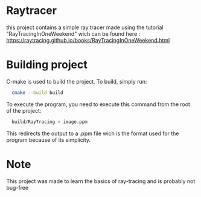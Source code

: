 # Raytracer
this project contains a simple ray tracer made using the tutorial "RayTracingInOneWeekend" wich can be found here : https://raytracing.github.io/books/RayTracingInOneWeekend.html

# Building project

C-make is used to build the project. To build, simply run:
```bash
  cmake --build build
```

To execute the program, you need to execute this command from the root of the project:
```bash
  build/RayTracing > image.ppm
```
This redirects the output to a .ppm file wich is the format used for the program because of its simplicity.

# Note 
This project was made to learn the basics of ray-tracing and is probably not bug-free
